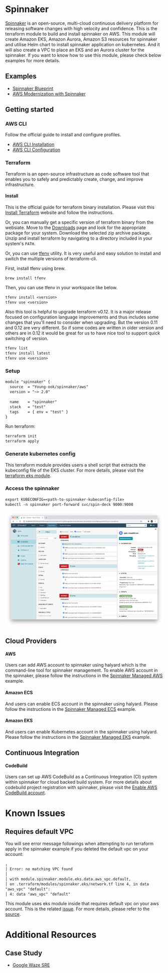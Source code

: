 # Spinnaker
[Spinnaker](https://spinnaker.io/) is an open-source, multi-cloud continuous delivery platform for releasing software changes with high velocity and confidence. This is the terraform module to build and install spinnaker on AWS. This module will create Amazon EKS, Amazon Aurora, Amazon S3 resources for spinnaker and utilise Helm chart to install spinnaker application on kubernetes. And it will also create a VPC to place an EKS and an Aurora cluster for the spinnaker. If you want to know how to use this module, please check below examples for more details.

## Examples
- [Spinnaker Blueprint](https://github.com/Young-ook/terraform-aws-spinnaker/blob/main/examples/blueprint)
- [AWS Modernization with Spinnaker](https://github.com/Young-ook/terraform-aws-spinnaker/blob/main/examples/aws-modernization-with-spinnaker)

## Getting started
### AWS CLI
Follow the official guide to install and configure profiles.
- [AWS CLI Installation](https://docs.aws.amazon.com/cli/latest/userguide/cli-chap-install.html)
- [AWS CLI Configuration](https://docs.aws.amazon.com/cli/latest/userguide/cli-configure-profiles.html)

### Terraform
Terraform is an open-source infrastructure as code software tool that enables you to safely and predictably create, change, and improve infrastructure.

#### Install
This is the official guide for terraform binary installation. Please visit this [Install Terraform](https://learn.hashicorp.com/tutorials/terraform/install-cli) website and follow the instructions.

Or, you can manually get a specific version of terraform binary from the websiate. Move to the [Downloads](https://www.terraform.io/downloads.html) page and look for the appropriate package for your system. Download the selected zip archive package. Unzip and install terraform by navigating to a directory included in your system's `PATH`.

Or, you can use [tfenv](https://github.com/tfutils/tfenv) utility. It is very useful and easy solution to install and switch the multiple versions of terraform-cli.

First, install tfenv using brew.
```
brew install tfenv
```
Then, you can use tfenv in your workspace like below.
```
tfenv install <version>
tfenv use <version>
```
Also this tool is helpful to upgrade terraform v0.12. It is a major release focused on configuration language improvements and thus includes some changes that you'll need to consider when upgrading. But the version 0.11 and 0.12 are very different. So if some codes are written in older version and others are in 0.12 it would be great for us to have nice tool to support quick switching of version.
```
tfenv list
tfenv install latest
tfenv use <version>
```

### Setup
```hcl
module "spinnaker" {
  source  = "Young-ook/spinnaker/aws"
  version = "~> 2.0"

  name    = "spinnaker"
  stack   = "test"
  tags    = { env = "test" }
}
```
Run terraform:
```
terraform init
terraform apply
```

### Generate kubernetes config
This terraform module provides users a shell script that extracts the kubeconfig file of the EKS cluster. For more details, please visit the [terraform eks module](
https://github.com/Young-ook/terraform-aws-eks/blob/main/README.md#generate-kubernetes-config).

### Access the spinnaker
```
export KUBECONFIG=<path-to-spinnaker-kubeconfig-file>
kubectl -n spinnaker port-forward svc/spin-deck 9000:9000
```
![Spinnaker](https://github.com/Young-ook/terraform-aws-spinnaker/blob/main/images/cluster-management.png)

## Cloud Providers
#### AWS
Users can add AWS account to spinnaker using halyard which is the command-line tool for spinnaker management. To enable AWS account in the spinnaker, please follow the instructions in the [Spinnaker Managed AWS](https://github.com/Young-ook/terraform-aws-spinnaker/blob/main/modules/spinnaker-managed-aws) example.

#### Amazon ECS
And users can enable ECS account in the spinnaker using halyard. Please follow the instructions in the [Spinnaker Managed ECS](https://github.com/Young-ook/terraform-aws-spinnaker/blob/main/modules/spinnaker-managed-ecs) example.

#### Amazon EKS
And users can enable Kubernetes account in the spinnaker using halyard. Please follow the instructions in the [Spinnaker Managed EKS](https://github.com/Young-ook/terraform-aws-spinnaker/blob/main/modules/spinnaker-managed-eks) example.


## Continuous Integration
#### CodeBuild
Users can set up AWS CodeBuild as a Continuous Integration (CI) system within spinnaker for cloud backed build system. For more details about codebuild project registration with spinnaker, please visit the [Enable AWS CodeBuild account](https://github.com/Young-ook/terraform-aws-spinnaker/blob/main/modules/codebuild).

# Known Issues
## Requires default VPC
You will see error message followings when attempting to run terraform apply in the spinnaker example if you deleted the default vpc on your account:
```
╷
│ Error: no matching VPC found
│
│ with module.spinnaker.module.eks.data.aws_vpc.default,
│ on .terraform/modules/spinnaker.eks/network.tf line 4, in data "aws_vpc" "default":
│ 4: data "aws_vpc" "default"
```
This module uses eks module inside that requires default vpc on your aws account. This is the related [issue](https://github.com/Young-ook/terraform-aws-eks/issues/44). For more details, please refer to the [source](https://github.com/Young-ook/terraform-aws-eks/).

# Additional Resources
## Case Study
- [Google Waze SRE](https://sre.google/workbook/organizational-change/)
